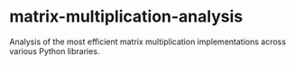 # matrix-multiplication-analysis
Analysis of the most efficient matrix multiplication implementations across various Python libraries.
